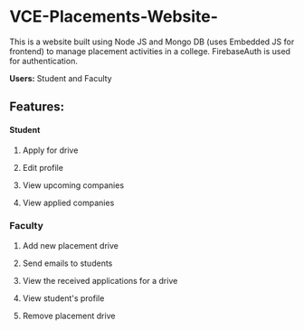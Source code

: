 # VCE-Placements-Website-
This is a website built using Node JS and Mongo DB (uses Embedded JS for frontend) to manage placement activities in a college.  FirebaseAuth is used for authentication.

**Users:** Student and Faculty 

## Features:
   #### Student
  1. Apply for drive 

  2. Edit profile

  3. View upcoming companies

  4. View applied companies
### Faculty
  1. Add new placement drive

  2. Send emails to students

  3. View the received applications for a drive

  4. View student's profile

  5. Remove placement drive
